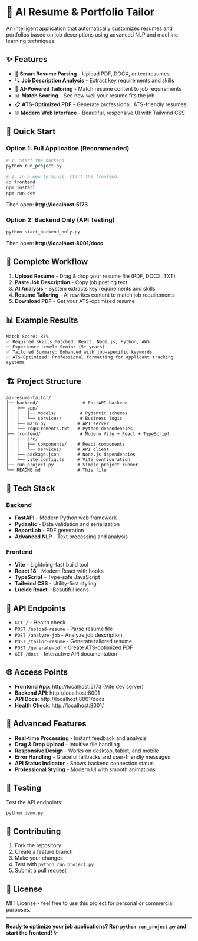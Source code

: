 # 🤖 AI Resume & Portfolio Tailor

An intelligent application that automatically customizes resumes and portfolios based on job descriptions using advanced NLP and machine learning techniques.

## ✨ Features

- 📄 **Smart Resume Parsing** - Upload PDF, DOCX, or text resumes
- 🔍 **Job Description Analysis** - Extract key requirements and skills
- 🎯 **AI-Powered Tailoring** - Match resume content to job requirements
- 📊 **Match Scoring** - See how well your resume fits the job
- 📋 **ATS-Optimized PDF** - Generate professional, ATS-friendly resumes
- 🌐 **Modern Web Interface** - Beautiful, responsive UI with Tailwind CSS

## 🚀 Quick Start

### Option 1: Full Application (Recommended)
```bash
# 1. Start the backend
python run_project.py

# 2. In a new terminal, start the frontend
cd frontend
npm install
npm run dev
```

Then open: **http://localhost:5173**

### Option 2: Backend Only (API Testing)
```bash
python start_backend_only.py
```

Then open: **http://localhost:8001/docs**

## 🎯 Complete Workflow

1. **Upload Resume** - Drag & drop your resume file (PDF, DOCX, TXT)
2. **Paste Job Description** - Copy job posting text
3. **AI Analysis** - System extracts key requirements and skills
4. **Resume Tailoring** - AI rewrites content to match job requirements
5. **Download PDF** - Get your ATS-optimized resume

## 📊 Example Results

```
Match Score: 87%
✅ Required Skills Matched: React, Node.js, Python, AWS
✅ Experience Level: Senior (5+ years)
✅ Tailored Summary: Enhanced with job-specific keywords
✅ ATS-Optimized: Professional formatting for applicant tracking systems
```

## 🏗️ Project Structure

```
ai-resume-tailor/
├── backend/                 # FastAPI backend
│   ├── app/
│   │   ├── models/         # Pydantic schemas
│   │   └── services/       # Business logic
│   ├── main.py            # API server
│   └── requirements.txt   # Python dependencies
├── frontend/               # Modern Vite + React + TypeScript
│   ├── src/
│   │   ├── components/    # React components
│   │   └── services/      # API client
│   ├── package.json       # Node.js dependencies
│   └── vite.config.ts     # Vite configuration
├── run_project.py         # Simple project runner
└── README.md              # This file
```

## 🎨 Tech Stack

### Backend
- **FastAPI** - Modern Python web framework
- **Pydantic** - Data validation and serialization
- **ReportLab** - PDF generation
- **Advanced NLP** - Text processing and analysis

### Frontend
- **Vite** - Lightning-fast build tool
- **React 18** - Modern React with hooks
- **TypeScript** - Type-safe JavaScript
- **Tailwind CSS** - Utility-first styling
- **Lucide React** - Beautiful icons

## 🔧 API Endpoints

- `GET /` - Health check
- `POST /upload-resume` - Parse resume file
- `POST /analyze-job` - Analyze job description
- `POST /tailor-resume` - Generate tailored resume
- `POST /generate-pdf` - Create ATS-optimized PDF
- `GET /docs` - Interactive API documentation

## 🌐 Access Points

- **Frontend App**: http://localhost:5173 (Vite dev server)
- **Backend API**: http://localhost:8001
- **API Docs**: http://localhost:8001/docs
- **Health Check**: http://localhost:8001/

## 🔮 Advanced Features

- **Real-time Processing** - Instant feedback and analysis
- **Drag & Drop Upload** - Intuitive file handling
- **Responsive Design** - Works on desktop, tablet, and mobile
- **Error Handling** - Graceful fallbacks and user-friendly messages
- **API Status Indicator** - Shows backend connection status
- **Professional Styling** - Modern UI with smooth animations

## 🧪 Testing

Test the API endpoints:
```bash
python demo.py
```

## 🤝 Contributing

1. Fork the repository
2. Create a feature branch
3. Make your changes
4. Test with `python run_project.py`
5. Submit a pull request

## 📄 License

MIT License - feel free to use this project for personal or commercial purposes.

---

**Ready to optimize your job applications? Run `python run_project.py` and start the frontend! ✨**